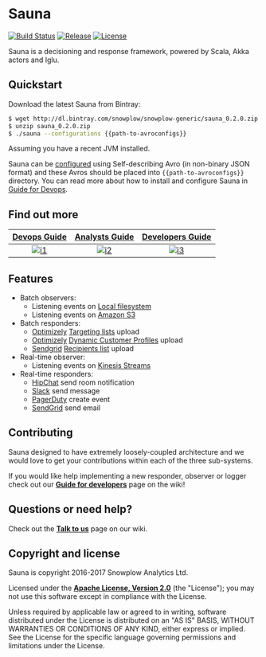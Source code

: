 # Sauna

[![Build Status][travis-image]][travis]
[![Release][release-image]][releases]
[![License][license-image]][license]

Sauna is a decisioning and response framework, powered by Scala, Akka actors and Iglu.

## Quickstart

Download the latest Sauna from Bintray:

```bash
$ wget http://dl.bintray.com/snowplow/snowplow-generic/sauna_0.2.0.zip
$ unzip sauna_0.2.0.zip
$ ./sauna --configurations {{path-to-avroconfigs}}
```

Assuming you have a recent JVM installed.

Sauna can be [configured][configuration] using Self-describing Avro (in non-binary JSON format) and these Avros should be placed into `{{path-to-avroconfigs}}` directory.
You can read more about how to install and configure Sauna in [Guide for Devops][devops-guide].

## Find out more

|  **[Devops Guide][devops-guide]**     | **[Analysts Guide][analysts-guide]**     | **[Developers Guide][developers-guide]**     |
|:--------------------------------------:|:-----------------------------------------:|:---------------------------------------------:|
|  [![i1][devops-image]][devops-guide] | [![i2][analysts-image]][analysts-guide] | [![i3][developers-image]][developers-guide] |


## Features

- Batch observers:
  - Listening events on [Local filesystem][local-observer]
  - Listening events on [Amazon S3][s3-observer]
- Batch responders:
  - [Optimizely][optimizely] [Targeting lists][targeting-lists] upload
  - [Optimizely][optimizely] [Dynamic Customer Profiles][dcp] upload
  - [Sendgrid][sendgrid] [Recipients list][recipients-list] upload
- Real-time observer:
  - Listening events on [Kinesis Streams][kinesis-observer]
- Real-time responders:
  - [HipChat][hipchat] send room notification
  - [Slack][slack] send message
  - [PagerDuty][pagerduty] create event
  - [SendGrid][sendgrid-send-email] send email


## Contributing

Sauna designed to have extremely loosely-coupled architecture and we would love to get your contributions within each of the three sub-systems.

If you would like help implementing a new responder, observer or logger check out our **[Guide for developers][developers-guide]** page on the wiki!

## Questions or need help?

Check out the **[Talk to us][talk-to-us]** page on our wiki.

## Copyright and license

Sauna is copyright 2016-2017 Snowplow Analytics Ltd.

Licensed under the **[Apache License, Version 2.0][license]** (the "License");
you may not use this software except in compliance with the License.

Unless required by applicable law or agreed to in writing, software
distributed under the License is distributed on an "AS IS" BASIS,
WITHOUT WARRANTIES OR CONDITIONS OF ANY KIND, either express or implied.
See the License for the specific language governing permissions and
limitations under the License.


[travis]: https://travis-ci.org/snowplow/sauna
[travis-image]: https://travis-ci.org/snowplow/sauna.png?branch=master

[license-image]: http://img.shields.io/badge/license-Apache--2-blue.svg?style=flat
[license]: http://www.apache.org/licenses/LICENSE-2.0

[release-image]: http://img.shields.io/badge/release-0.2.0-blue.svg?style=flat
[releases]: https://github.com/snowplow/sauna/releases

[vagrant-install]: http://docs.vagrantup.com/v2/installation/index.html
[virtualbox-install]: https://www.virtualbox.org/wiki/Downloads

[s3-observer]: https://github.com/snowplow/sauna/wiki/Amazon-S3-Observer-setup-guide
[local-observer]: https://github.com/snowplow/sauna/wiki/Local-Filesystem-Observer-setup-guide

[optimizely]: https://optimizely.com/
[sendgrid]: https://sendgrid.com/

[targeting-lists]: https://github.com/snowplow/sauna/wiki/Optimizely-responder-user-guide#targeting-list
[dcp]: https://github.com/snowplow/sauna/wiki/Optimizely-responder-user-guide#dcp-batch
[recipients-list]: https://github.com/snowplow/sauna/wiki/SendGrid-responder-user-guide#upload-recipients

[kinesis-observer]: https://github.com/snowplow/sauna/wiki/Amazon-Kinesis-Observer-setup-guide

[hipchat]: https://github.com/snowplow/sauna/wiki/HipChat-Responder-user-guide#send-room-notification
[slack]: https://github.com/snowplow/sauna/wiki/Slack-Responder-user-guide#send-message
[pagerduty]: https://github.com/snowplow/sauna/wiki/PagerDuty-Responder-user-guide#create-event
[sendgrid-send-email]: https://github.com/snowplow/sauna/wiki/SendGrid-responder-user-guide#send-email

[configuration]: https://github.com/snowplow/sauna/wiki/Setting-up-Sauna#configuration

[analysts-guide]: https://github.com/snowplow/sauna/wiki/Guide-for-analysts
[developers-guide]: https://github.com/snowplow/sauna/wiki/Guide-for-developers
[devops-guide]: https://github.com/snowplow/sauna/wiki/Guide-for-devops

[devops-image]:  http://sauna-github-static.s3-website-us-east-1.amazonaws.com/devops.svg
[analysts-image]: http://sauna-github-static.s3-website-us-east-1.amazonaws.com/analyst.svg
[developers-image]:  http://sauna-github-static.s3-website-us-east-1.amazonaws.com/developer.svg

[talk-to-us]: https://github.com/snowplow/snowplow/wiki/Talk-to-us
